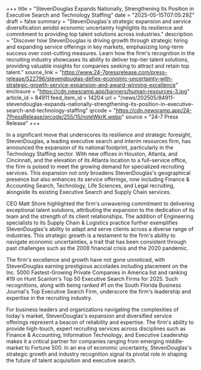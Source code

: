 +++
title = "StevenDouglas Expands Nationally, Strengthening Its Position in Executive Search and Technology Staffing"
date = "2025-05-15T07:05:29Z"
draft = false
summary = "StevenDouglas's strategic expansion and service diversification amidst economic uncertainty highlights its resilience and commitment to providing top talent solutions across industries."
description = "Discover how StevenDouglas is driving growth through strategic hiring and expanding service offerings in key markets, emphasizing long-term success over cost-cutting measures. Learn how the firm's recognition in the recruiting industry showcases its ability to deliver top-tier talent solutions, providing valuable insights for companies seeking to attract and retain top talent."
source_link = "https://www.24-7pressrelease.com/press-release/522796/stevendouglas-defies-economic-uncertainty-with-strategic-growth-service-expansion-and-award-winning-excellence"
enclosure = "https://cdn.newsramp.app/banners/human-resources-3.jpg"
article_id = 84911
feed_item_id = 14204
url = "/news/202505/84911-stevendouglas-expands-nationally-strengthening-its-position-in-executive-search-and-technology-staffing"
qrcode = "https://cdn.newsramp.app/24-7PressRelease/qrcode/255/15/noteWkrK.webp"
source = "24-7 Press Release"
+++

<p>In a significant move that underscores its resilience and strategic foresight, StevenDouglas, a leading executive search and interim resources firm, has announced the expansion of its national footprint, particularly in the Technology Staffing sector. With new offices in Houston, Atlanta, and Cincinnati, and the elevation of its Atlanta location to a full-service office, the firm is poised to meet the growing demand for specialized recruiting services. This expansion not only broadens StevenDouglas's geographical presence but also enhances its service offerings, now including Finance & Accounting Search, Technology, Life Sciences, and Legal recruiting, alongside its existing Executive Search and Supply Chain services.</p><p>CEO Matt Shore highlighted the firm's unwavering commitment to delivering exceptional talent solutions, attributing the expansion to the dedication of its team and the strength of its client relationships. The addition of Engineering specialists to its Supply Chain & Logistics practice further exemplifies StevenDouglas's ability to adapt and serve clients across a diverse range of industries. This strategic growth is a testament to the firm's ability to navigate economic uncertainties, a trait that has been consistent through past challenges such as the 2008 financial crisis and the 2020 pandemic.</p><p>The firm's excellence and growth have not gone unnoticed, with StevenDouglas earning prestigious accolades including placement on the Inc. 5000 Fastest-Growing Private Companies in America list and ranking #19 on Hunt Scanlon's Top 50 Executive Search Firms for 2025. Such recognitions, along with being ranked #1 on the South Florida Business Journal's Top Executive Search Firm, underscore the firm's leadership and expertise in the recruiting industry.</p><p>For business leaders and organizations navigating the complexities of today's market, StevenDouglas's expansion and diversified service offerings represent a beacon of reliability and expertise. The firm's ability to provide high-touch, expert recruiting services across disciplines such as Finance & Accounting, Information Technology, and Executive Leadership makes it a critical partner for companies ranging from emerging middle-market to Fortune 500. In an era of economic uncertainty, StevenDouglas's strategic growth and industry recognition signal its pivotal role in shaping the future of talent acquisition and executive search.</p>